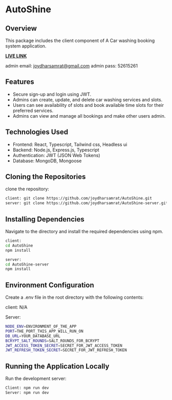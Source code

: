 # AutoShine

## Overview

This package includes the client component of A Car washing booking system application.

**[LIVE LINK](https://auto-shine.vercel.app/)**

admin email: joydharsamrat@gmail.com
admin pass: 52615261


## Features

- Secure sign-up and login using JWT.
- Admins can create, update, and delete car washing services and slots.
- Users can see availability of slots and book available time slots for their preferred services.
- Admins can view and manage all bookings and make other users admin.

## Technologies Used

- Frontend: React, Typescript, Tailwind css, Headless ui
- Backend: Node.js, Express.js, Typescript
- Authentication: JWT (JSON Web Tokens)
- Database: MongoDB, Mongoose

## Cloning the Repositories

clone the repository:

```sh
client: git clone https://github.com/joydharsamrat/AutoShine.git
server: git clone https://github.com/joydharsamrat/AutoShine-server.git
```

## Installing Dependencies

Navigate to the directory and install the required dependencies using npm.

```sh
client:
cd AutoShine
npm install

server:
cd AutoShine-server
npm install
```

## Environment Configuration

Create a .env file in the root directory with the following contents:

client: N/A

Server:

```sh
NODE_ENV=ENVIRONMENT_OF_THE_APP
PORT=THE_PORT_THIS_APP_WILL_RUN_ON
DB_URL=YOUR_DATABASE_URL
BCRYPT_SALT_ROUNDS=SALT_ROUNDS_FOR_BCRYPT
JWT_ACCESS_TOKEN_SECRET=SECRET_FOR_JWT_ACCESS_TOKEN
JWT_REFRESH_TOKEN_SECRET=SECRET_FOR_JWT_REFRESH_TOKEN

```

## Running the Application Locally

Run the development server:

```sh
Client: npm run dev
Server: npm run dev
```
